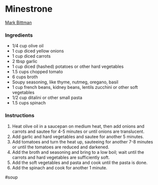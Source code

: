 # Minestrone
[Mark Bittman](https://www.amazon.com/How-Cook-Everything-Vegetarian-Meatless/dp/0764524836)

### Ingredients
* 1/4 cup olive oil
* 1 cup diced yellow onions
* 1 cup diced carrots
* 2 tbsp garlic
* 1 cup diced (hashed) potatoes or other hard vegetables
* 1.5 cups chopped tomato
* 6 cups broth
* Soupy seasoning, like thyme, nutmeg, oregano, basil
* 1 cup french beans, kidney beans, lentils zucchini or other soft vegetables
* 1/2 cup ditalini or other small pasta
* 1.5 cups spinach

### Instructions
1. Heat olive oil in a saucepan on medium heat, then add onions and carrots and sautee for 4-5 minutes or until onions are translucent.
2. Add garlic and hard vegetables and sautee for another 5 minutes.
3. Add tomatoes and turn the heat up, sauteeing for another 7-8 minutes or until the tomatoes are reduced and darkened. 
4. Add the broth and seasoning and bring to a low boil; wait until the carrots and hard vegetables are sufficiently soft.
5. Add the soft vegetables and pasta and cook until the pasta is done. 
6. Add the spinach and cook for another 1 minute.

#soup
